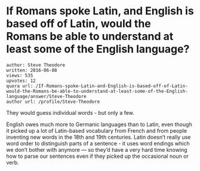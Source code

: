 # If Romans spoke Latin, and English is based off of Latin, would the Romans be able to understand at least some of the English language?

	author: Steve Theodore
	written: 2016-06-08
	views: 535
	upvotes: 12
	quora url: /If-Romans-spoke-Latin-and-English-is-based-off-of-Latin-would-the-Romans-be-able-to-understand-at-least-some-of-the-English-language/answer/Steve-Theodore
	author url: /profile/Steve-Theodore


They would guess individual words - but only a few.

English owes much more to Germanic languages than to Latin, even though it picked up a lot of Latin-based vocabulary from French and from people inventing new words in the 18th and 19th centuries. Latin doesn’t really use word order to distinguish parts of a sentence - it uses word endings which we don’t bother with anymore — so they’d have a very hard time knowing how to parse our sentences even if they picked up the occasional noun or verb.

